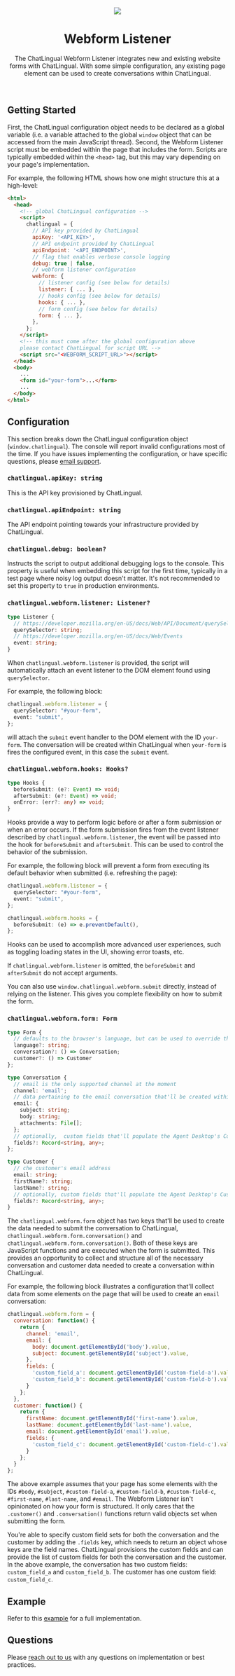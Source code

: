 <div><br/></div>
<div><br/></div>

<div align="center">
  <img src="logo.svg" />
  <div>
    <h1>Webform Listener</h1>
  </div>
  The ChatLingual Webform Listener integrates new and existing website forms with ChatLingual. With some simple configuration, any existing page element can be used to create conversations within ChatLingual.
</div>

<div><br/></div>
<div><br/></div>

## Getting Started

First, the ChatLingual configuration object needs to be declared as a global variable (i.e. a variable attached to the global `window` object that can be accessed from the main JavaScript thread). Second, the Webform Listener script must be embedded within the page that includes the form. Scripts are typically embedded within the `<head>` tag, but this may vary depending on your page's implementation.

For example, the following HTML shows how one might structure this at a high-level:

```html
<html>
  <head>
    <!-- global ChatLingual configuration -->
    <script>
      chatlingual = {
        // API key provided by ChatLingual
        apiKey: '<API_KEY>',
        // API endpoint provided by ChatLingual
        apiEndpoint: '<API_ENDPOINT>',
        // flag that enables verbose console logging
        debug: true | false,
        // webform listener configuration
        webform: {
          // listener config (see below for details)
          listener: { ... },
          // hooks config (see below for details)
          hooks: { ... },
          // form config (see below for details)
          form: { ... },
        },
      };
    </script>
    <!-- this must come after the global configuration above
    please contact ChatLingual for script URL -->
    <script src="<WEBFORM_SCRIPT_URL>"></script>
  </head>
  <body>
    ...
    <form id="your-form">...</form>
    ...
  </body>
</html>
```

## Configuration

This section breaks down the ChatLingual configuration object (`window.chatlingual`). The console will report invalid configurations most of the time. If you have issues implementing the configuration, or have specific questions, please [email support](mailto:help@chatlingual.com).

### `chatlingual.apiKey: string`

This is the API key provisioned by ChatLingual.

### `chatlingual.apiEndpoint: string`

The API endpoint pointing towards your infrastructure provided by ChatLingual.

### `chatlingual.debug: boolean?`

Instructs the script to output additional debugging logs to the console. This property is useful when embedding this script for the first time, typically in a test page where noisy log output doesn't matter. It's not recommended to set this property to `true` in production environments.

### `chatlingual.webform.listener: Listener?`

```ts
type Listener {
  // https://developer.mozilla.org/en-US/docs/Web/API/Document/querySelector
  querySelector: string;
  // https://developer.mozilla.org/en-US/docs/Web/Events
  event: string;
}
```

When `chatlingual.webform.listener` is provided, the script will automatically attach an event listener to the DOM element found using `querySelector`.

For example, the following block:

```ts
chatlingual.webform.listener = {
  querySelector: "#your-form",
  event: "submit",
};
```

will attach the `submit` event handler to the DOM element with the ID `your-form`. The conversation will be created within ChatLingual when `your-form` is fires the configured event, in this case the `submit` event.

### `chatlingual.webform.hooks: Hooks?`

```ts
type Hooks {
  beforeSubmit: (e?: Event) => void;
  afterSubmit: (e?: Event) => void;
  onError: (err?: any) => void;
}
```

Hooks provide a way to perform logic before or after a form submission or when an error occurs. If the form submission fires from the event listener described by `chatlingual.webform.listener`, the event will be passed into the hook for `beforeSubmit` and `afterSubmit`. This can be used to control the behavior of the submission.

For example, the following block will prevent a form from executing its default behavior when submitted (i.e. refreshing the page):

```ts
chatlingual.webform.listener = {
  querySelector: "#your-form",
  event: "submit",
};

chatlingual.webform.hooks = {
  beforeSubmit: (e) => e.preventDefault(),
};
```

Hooks can be used to accomplish more advanced user experiences, such as toggling loading states in the UI, showing error toasts, etc.

If `chatlingual.webform.listener` is omitted, the `beforeSubmit` and `afterSubmit` do not accept arguments.

You can also use `window.chatlingual.webform.submit` directly, instead of relying on the listener. This gives you complete flexibility on how to submit the form.

### `chatlingual.webform.form: Form`

```ts
type Form {
  // defaults to the browser's language, but can be used to override the browser
  language?: string;
  conversation?: () => Conversation;
  customer?: () => Customer
};

type Conversation {
  // email is the only supported channel at the moment
  channel: 'email';
  // data pertaining to the email conversation that'll be created within ChatLingual
  email: {
    subject: string;
    body: string;
    attachments: File[];
  };
  // optionally,  custom fields that'll populate the Agent Desktop's Conversation Details
  fields?: Record<string, any>;
};

type Customer {
  // che customer's email address
  email: string;
  firstName?: string;
  lastName?: string;
  // optionally, custom fields that'll populate the Agent Desktop's Customer Details
  fields?: Record<string, any>;
}
```

The `chatlingual.webform.form` object has two keys that'll be used to create the data needed to submit the conversation to ChatLingual, `chatlingual.webform.form.conversation()` and `chatlingual.webform.form.conversation()`. Both of these keys are JavaScript functions and are executed when the form is submitted. This provides an opportunity to collect and structure all of the necessary conversation and customer data needed to create a conversation within ChatLingual.

For example, the following block illustrates a configuration that'll collect data from some elements on the page that will be used to create an `email` conversation:

```js
chatlingual.webform.form = {
  conversation: function() {
    return {
      channel: 'email',
      email: {
        body: document.getElementById('body').value,
        subject: document.getElementById('subject').value,
      },
      fields: {
        'custom_field_a': document.getElementById('custom-field-a').value
        'custom_field_b': document.getElementById('custom-field-b').value
      }
    };
  },
  customer: function() {
    return {
      firstName: document.getElementById('first-name').value,
      lastName: document.getElementById('last-name').value,
      email: document.getElementById('email').value,
      fields: {
        'custom_field_c': document.getElementById('custom-field-c').value
      }
    };
  }
};
```

The above example assumes that your page has some elements with the IDs `#body`, `#subject`, `#custom-field-a`, `#custom-field-b`, `#custom-field-c`, `#first-name`, `#last-name`, and `#email`. The Webform Listener isn't opinionated on how your form is structured. It only cares that the `.customer()` and `.conversation()` functions return valid objects set when submitting the form.

You're able to specify custom field sets for both the conversation and the customer by adding the `.fields` key, which needs to return an object whose keys are the field names. ChatLingual provisions the custom fields and can provide the list of custom fields for both the conversation and the customer. In the above example, the conversation has two custom fields: `custom_field_a` and `custom_field_b`. The customer has one custom field: `custom_field_c`.

## Example

Refer to this [example](example.html) for a full implementation.

## Questions

Please [reach out to us](help@chatlingual.com) with any questions on implementation or best practices.
